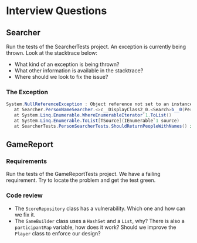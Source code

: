 # Interview Questions

## Searcher

Run the tests of the SearcherTests project. An exception is currently being thrown. Look at the stacktrace below:
- What kind of an exception is being thrown? 
- What other information is available in the stacktrace? 
- Where should we look to fix the issue?

### The Exception

```cs
System.NullReferenceException : Object reference not set to an instance of an object.
   at Searcher.PersonNameSearcher.<>c__DisplayClass2_0.<Search>b__0(Person p) in D:\InterviewQuestions\Searcher\PersonNameSearcher.cs:line 22
   at System.Linq.Enumerable.WhereEnumerableIterator`1.ToList()
   at System.Linq.Enumerable.ToList[TSource](IEnumerable`1 source)
   at SearcherTests.PersonSearcherTests.ShouldReturnPeopleWithNames() in D:\InterviewQuestions\SearcherTests\PersonSearcherTests.cs:line 25
```

## GameReport

### Requirements
Run the tests of the GameReportTests project. We have a failing requirement. Try to locate the problem and get the test green.

### Code review
- The `ScoreRepository` class has a vulnerability. Which one and how can we fix it.
- The `GameBuilder` class uses a `HashSet` and a `List`, why? There is also a `participantMap` variable, how does it work? Should we improve the `Player` class to enforce our design?

